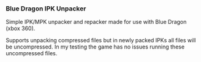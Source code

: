 ### Blue Dragon IPK Unpacker

Simple IPK/MPK unpacker and repacker made for use with Blue Dragon (xbox 360).

Supports unpacking compressed files but in newly packed IPKs all files will be uncompressed. In my testing the game has no issues running these uncompressed files.
